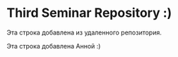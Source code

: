 # Third Seminar Repository :)

Эта строка добавлена из удаленного репозитория.

Эта строка добавлена Анной :)
